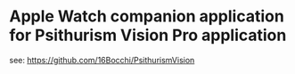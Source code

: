 # Apple Watch companion application for Psithurism Vision Pro application
see: https://github.com/16Bocchi/PsithurismVision
